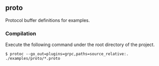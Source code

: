 ## proto

Protocol buffer definitions for examples.

### Compilation

Execute the following command under the root directory of the project.

```
$ protoc --go_out=plugins=grpc,paths=source_relative:. ./examples/proto/*.proto
```